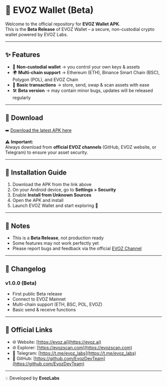 # 🚀 EVOZ Wallet (Beta)

Welcome to the official repository for **EVOZ Wallet APK**.  
This is the **Beta Release** of EVOZ Wallet – a secure, non-custodial crypto wallet powered by EVOZ Labs.

---

## ✨ Features
- 🔑 **Non-custodial wallet** → you control your own keys & assets  
- 🌍 **Multi-chain support** → Ethereum (ETH), Binance Smart Chain (BSC), Polygon (POL), and EVOZ Chain  
- 💸 **Basic transactions** → store, send, swap & scan assets with ease  
- 🛠️ **Beta version** → may contain minor bugs, updates will be released regularly  

---

## 📲 Download
➡️ [Download the latest APK here](https://github.com/EvozDevTeam/evoz-apk/releases/latest/download/evoz.apk)  

⚠️ **Important:**  
Always download from **official EVOZ channels** (GitHub, EVOZ website, or Telegram) to ensure your asset security.  

---

## 📖 Installation Guide
1. Download the APK from the link above  
2. On your Android device, go to **Settings > Security**  
3. Enable **Install from Unknown Sources**  
4. Open the APK and install  
5. Launch EVOZ Wallet and start exploring 🚀  

---

## 📌 Notes
- This is a **Beta Release**, not production ready  
- Some features may not work perfectly yet  
- Please report bugs and feedback via the official [EVOZ Channel](https://t.me/evoz_labs)  

---

## 📝 Changelog
### v1.0.0 (Beta)
- First public Beta release  
- Connect to EVOZ Mainnet  
- Multi-chain support (ETH, BSC, POL, EVOZ)  
- Basic send & receive functions  

---

## 🔗 Official Links
- 🌐 Website: [https://evoz.ai](https://evoz.ai)
- 🌐 Explorer: [https://evozscan.com](https://evozscan.com)
- 📢 Telegram: [https://t.me/evoz_labs](https://t.me/evoz_labs)
- 🐙 GitHub: [https://github.com/EvozDevTeam](https://github.com/EvozDevTeam)  

---

💡 Developed by **EvozLabs**
